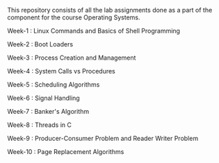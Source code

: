 This repository consists of all the lab assignments done as a part of the component for the course Operating Systems.

Week-1 : Linux Commands and Basics of Shell Programming

Week-2 : Boot Loaders

Week-3 : Process Creation and Management

Week-4 : System Calls vs Procedures

Week-5 : Scheduling Algorithms

Week-6 : Signal Handling

Week-7 : Banker's Algorithm

Week-8 : Threads in C

Week-9 : Producer-Consumer Problem and Reader Writer Problem

Week-10 : Page Replacement Algorithms
